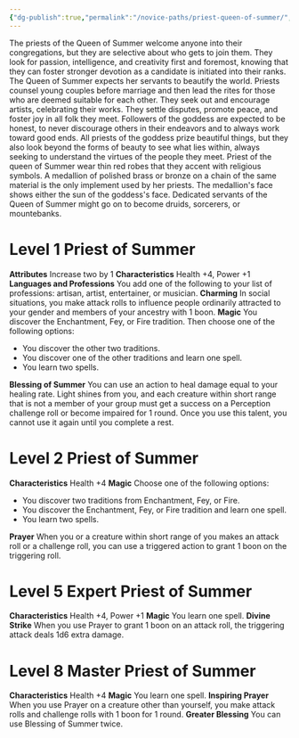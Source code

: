 ```yaml
---
{"dg-publish":true,"permalink":"/novice-paths/priest-queen-of-summer/","tags":["Magic"]}
---
```


The priests of the Queen of Summer welcome anyone into their congregations, but they are selective about who gets to join them. They look for passion, intelligence, and creativity first and foremost, knowing that they can foster stronger devotion as a candidate is initiated into their ranks.
The Queen of Summer expects her servants to beautify the world. Priests counsel young couples before marriage and then lead the rites for those who are deemed suitable for each other. They seek out and encourage artists, celebrating their works. They settle disputes, promote peace, and foster joy in all folk they meet. Followers of the goddess are expected to be honest, to never discourage others in their endeavors and to always work toward good ends. All priests of the goddess prize beautiful things, but they also look beyond the forms of beauty to see what lies within, always seeking to understand the virtues of the people they meet.
Priest of the queen of Summer wear thin red robes that they accent with religious symbols. A medallion of polished brass or bronze on a chain of the same material is the only implement used by her priests. The medallion's face shows either the sun of the goddess's face. Dedicated servants of the Queen of Summer might go on to become druids, sorcerers, or mountebanks.
# Level 1 Priest of Summer
**Attributes** Increase two by 1
**Characteristics** Health +4, Power +1
**Languages and Professions** You add one of the following to your list of professions: artisan, artist, entertainer, or musician.
**Charming** In social situations, you make attack rolls to influence people ordinarily attracted to your gender and members of your ancestry with 1 boon.
**Magic** You discover the Enchantment, Fey, or Fire tradition. Then choose one of the following options:
- You discover the other two traditions.
- You discover one of the other traditions and learn one spell.
- You learn two spells.

**Blessing of Summer** You can use an action to heal damage equal to your healing rate. Light shines from you, and each creature within short range that is not a member of your group must get a success on a Perception challenge roll or become impaired for 1 round. Once you use this talent, you cannot use it again until you complete a rest.
# Level 2 Priest of Summer
**Characteristics** Health +4
**Magic** Choose one of the following options:
- You discover two traditions from Enchantment, Fey, or Fire.
- You discover the Enchantment, Fey, or Fire tradition and learn one spell.
- You learn two spells.

**Prayer** When you or a creature within short range of you makes an attack roll or a challenge roll, you can use a triggered action to grant 1 boon on the triggering roll.
# Level 5 Expert Priest of Summer
**Characteristics** Health +4, Power +1
**Magic** You learn one spell.
**Divine Strike** When you use Prayer to grant 1 boon on an attack roll, the triggering attack deals 1d6 extra damage.
# Level 8 Master Priest of Summer
**Characteristics** Health +4
**Magic** You learn one spell.
**Inspiring Prayer** When you use Prayer on a creature other than yourself, you make attack rolls and challenge rolls with 1 boon for 1 round.
**Greater Blessing** You can use Blessing of Summer twice.